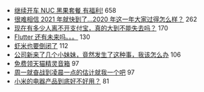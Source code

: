 - [继续开车 NUC 黑果套餐 有福利!](https://www.v2ex.com/t/731010) 658
- [很难相信 2021 年就快到了...2020 年这一年大家过得怎么样？](https://www.v2ex.com/t/730803) 262
- [现在有多少人离不开支付宝，真的大到不能失去吗？](https://www.v2ex.com/t/730883) 170
- [Flutter 还有未来吗。。。](https://www.v2ex.com/t/730830) 130
- [虾米也要倒闭了](https://www.v2ex.com/t/730822) 112
- [公司新来了几个小妹妹，竟然发生了这种事，我该怎么办](https://www.v2ex.com/t/730839) 106
- [免费领天猫精灵音箱](https://www.v2ex.com/t/730918) 97
- [周一就奋战到凌晨一点的估计就我一个吧](https://www.v2ex.com/t/730806) 97
- [小米的电器产品到底好不好用？](https://www.v2ex.com/t/730948) 81